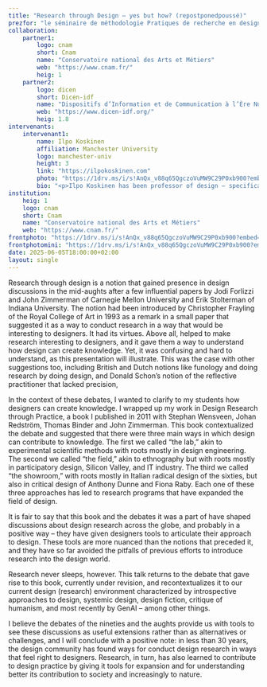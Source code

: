 ```yaml
---
title: "Research through Design – yes but how? (repostponedpoussé)"
prezfor: "le séminaire de méthodologie Pratiques de recherche en design et création"
collaboration:
    partner1:
        logo: cnam
        short: Cnam
        name: "Conservatoire national des Arts et Métiers"
        web: "https://www.cnam.fr/"
        heig: 1
    partner2:
        logo: dicen
        short: Dicen-idf
        name: "Dispositifs d’Information et de Communication à l’Ère Numérique – Paris, Ile de France (EA 7339)"
        web: "https://www.dicen-idf.org/"
        heig: 1.8
intervenants:
    intervenant1:
        name: Ilpo Koskinen
        affiliation: Manchester University
        logo: manchester-univ
        height: 3
        link: "https://ilpokoskinen.com"
        photo: "https://1drv.ms/i/s!AnQx_v88q65QgczoVuMW9C29P0xb900?embed=1&width=2190&height=700"
        bio: "<p>Ilpo Koskinen has been professor of design – specifically design research – in the industrial design program of the University of Art and Design Helsinki (now Aalto University), the Hong Kong Polytechnic University, University of New South Wales, and now Manchester School of Art. He is known for his contribution to several areas of design, including mobile multimedia, empathic approaches to design, studies of design in the cityscape, and methodology. His most recent book was Design, Empathy, Interpretation, published by MIT press in 2023. He is currently preparing studies on mobile mind, social approaches in design, and peace.</><p>This talk will build on his work on the methodology of design research. In 2011, he published Design Research through Practice with Stephan Wensveen, Johan Redström, Thomas Binder and John Zimmerman. This book explicated three ways in which design can create knowledge: lab, field and showroom.</p>"
institution:
    heig: 1
    logo: cnam
    short: Cnam
    name: "Conservatoire national des Arts et Métiers"
    web: "https://www.cnam.fr/"
frontphoto: "https://1drv.ms/i/s!AnQx_v88q65QgczoVuMW9C29P0xb900?embed=1&width=2190&height=1000"
frontphotomini: "https://1drv.ms/i/s!AnQx_v88q65QgczoVuMW9C29P0xb900?embed=1&width=2190&height=500"
date: 2025-06-05T18:00:00+02:00
layout: single
---
```


Research through design is a notion that gained presence in design discussions in the mid-aughts after a few influential papers by Jodi Forlizzi and John Zimmerman of Carnegie Mellon University and Erik Stolterman of Indiana University. The notion had been introduced by Christopher Frayling of the Royal College of Art in 1993 as a remark in a small paper that suggested it as a way to conduct research in a way that would be interesting to designers. It had its virtues. Above all, helped to make research interesting to designers, and it gave them a way to understand how design can create knowledge. Yet, it was confusing and hard to understand, as this presentation will illustrate. This was the case with other suggestions too, including British and Dutch notions like funology and doing research by doing design, and Donald Schon’s notion of the reflective practitioner that lacked precision,

In the context of these debates, I wanted to clarify to my students how designers can create knowledge. I wrapped up my work in Design Research through Practice, a book I published in 2011 with Stephan Wensveen, Johan Redström, Thomas Binder and John Zimmerman. This book contextualized the debate and suggested that there were three main ways in which design can contribute to knowledge. The first we called “the lab,” akin to experimental scientific methods with roots mostly in design engineering. The second we called “the field,” akin to ethnography but with roots mostly in participatory design, Silicon Valley, and IT industry. The third we called “the showroom,” with roots mostly in Italian radical design of the sixties, but also in critical design of Anthony Dunne and Fiona Raby. Each one of these three approaches has led to research programs that have expanded the field of design. 

It is fair to say that this book and the debates it was a part of have shaped discussions about design research across the globe, and probably in a positive way – they have given designers tools to articulate their approach to design. These tools are more nuanced than the notions that preceded it, and they have so far avoided the pitfalls of previous efforts to introduce research into the design world. 

Research never sleeps, however. This talk returns to the debate that gave rise to this book, currently under revision, and recontextualizes it to our current design (research) environment characterized by introspective approaches to design, systemic design, design fiction, critique of humanism, and most recently by GenAI – among other things.

I believe the debates of the nineties and the aughts provide us with tools to see these discussions as useful extensions rather than as alternatives or challenges, and I will conclude with a positive note: in less than 30 years, the design community has found ways for conduct design research in ways that feel right to designers. Research, in turn, has also learned to contribute to design practice by giving it tools for expansion and for understanding better its contribution to society and increasingly to nature.